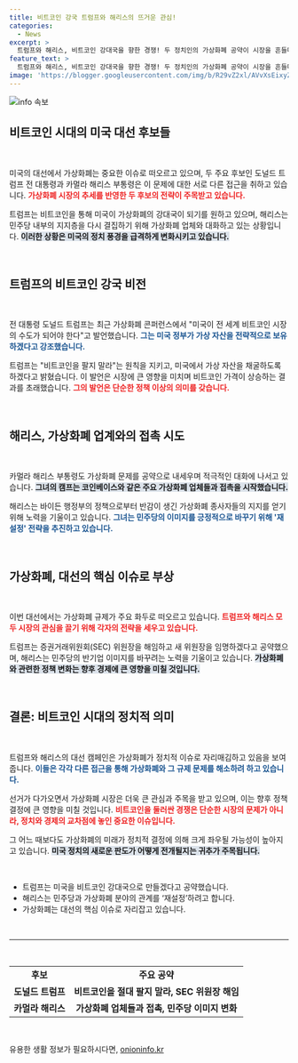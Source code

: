 ```yaml
---
title: 비트코인 강국 트럼프와 해리스의 뜨거운 관심!
categories:
  - News
excerpt: >
  트럼프와 해리스, 비트코인 강대국을 향한 경쟁! 두 정치인의 가상화폐 공약이 시장을 흔들며 대선 이슈로 부상 중!
feature_text: >
  트럼프와 해리스, 비트코인 강대국을 향한 경쟁! 두 정치인의 가상화폐 공약이 시장을 흔들며 대선 이슈로 부상 중!
image: 'https://blogger.googleusercontent.com/img/b/R29vZ2xl/AVvXsEixyZcFfHzMRdzZMjFBmAUKJYCLCGyLL1o632UiGVXcaFdKo_bkvkuCioo0uUKlGfBVcT3P84aROyZIXSBEx3Aw5nCQ3pTgDom1WDC4m8eifvWiAmWEEVb4x6G_l8C0QH225ldMjyaFvpxGEBGNO37VmDTDMHGhJPq73UglMfDca1-0aw/s1600/blogspot.png'
---
```


<p><img src="https://blogger.googleusercontent.com/img/b/R29vZ2xl/AVvXsEixyZcFfHzMRdzZMjFBmAUKJYCLCGyLL1o632UiGVXcaFdKo_bkvkuCioo0uUKlGfBVcT3P84aROyZIXSBEx3Aw5nCQ3pTgDom1WDC4m8eifvWiAmWEEVb4x6G_l8C0QH225ldMjyaFvpxGEBGNO37VmDTDMHGhJPq73UglMfDca1-0aw/s1600/blogspot.png" alt="info 속보" /></p>

<h2 data-ke-size="size26">비트코인 시대의 미국 대선 후보들</h2>

<p data-ke-size="size16">&nbsp;</p>

<p>미국의 대선에서 가상화폐는 중요한 이슈로 떠오르고 있으며, 두 주요 후보인 도널드 트럼프 전 대통령과 카멀라 해리스 부통령은 이 문제에 대한 서로 다른 접근을 취하고 있습니다. <b><span style="color: #ee2323;">가상화폐 시장의 추세를 반영한 두 후보의 전략이 주목받고 있습니다.</span></b> </p>

<p>트럼프는 비트코인을 통해 미국이 가상화폐의 강대국이 되기를 원하고 있으며, 해리스는 민주당 내부의 지지층을 다시 결집하기 위해 가상화폐 업체와 대화하고 있는 상황입니다. <b><span style="background-color: #21538527;">이러한 상황은 미국의 정치 풍경을 급격하게 변화시키고 있습니다.</span></b> </p>

<p data-ke-size="size16">&nbsp;</p>

<h2 data-ke-size="size26">트럼프의 비트코인 강국 비전</h2>

<p data-ke-size="size16">&nbsp;</p>

<p>전 대통령 도널드 트럼프는 최근 가상화폐 콘퍼런스에서 "미국이 전 세계 비트코인 시장의 수도가 되어야 한다"고 발언했습니다. <b><span style="color: #1a5490;">그는 미국 정부가 가상 자산을 전략적으로 보유하겠다고 강조했습니다.</span></b> </p>

<p>트럼프는 "비트코인을 팔지 말라"는 원칙을 지키고, 미국에서 가상 자산을 채굴하도록 하겠다고 밝혔습니다. 이 발언은 시장에 큰 영향을 미치며 비트코인 가격이 상승하는 결과를 초래했습니다. <b><span style="color: #ee2323;">그의 발언은 단순한 정책 이상의 의미를 갖습니다.</span></b></p>

<p data-ke-size="size16">&nbsp;</p>

<h2 data-ke-size="size26">해리스, 가상화폐 업계와의 접촉 시도</h2>

<p data-ke-size="size16">&nbsp;</p>

<p>카멀라 해리스 부통령도 가상화폐 문제를 공약으로 내세우며 적극적인 대화에 나서고 있습니다. <b><span style="background-color: #21538527;">그녀의 캠프는 코인베이스와 같은 주요 가상화폐 업체들과 접촉을 시작했습니다.</span></b> </p>

<p>해리스는 바이든 행정부의 정책으로부터 반감이 생긴 가상화폐 종사자들의 지지를 얻기 위해 노력을 기울이고 있습니다. <b><span style="color: #1a5490;">그녀는 민주당의 이미지를 긍정적으로 바꾸기 위해 '재설정' 전략을 추진하고 있습니다.</span></b></p>

<p data-ke-size="size16">&nbsp;</p>

<h2 data-ke-size="size26">가상화폐, 대선의 핵심 이슈로 부상</h2>

<p data-ke-size="size16">&nbsp;</p>

<p>이번 대선에서는 가상화폐 규제가 주요 화두로 떠오르고 있습니다. <b><span style="color: #ee2323;">트럼프와 해리스 모두 시장의 관심을 끌기 위해 각자의 전략을 세우고 있습니다.</span></b> </p>

<p>트럼프는 증권거래위원회(SEC) 위원장을 해임하고 새 위원장을 임명하겠다고 공약했으며, 해리스는 민주당의 반기업 이미지를 바꾸려는 노력을 기울이고 있습니다. <b><span style="background-color: #21538527;">가상화폐와 관련한 정책 변화는 향후 경제에 큰 영향을 미칠 것입니다.</span></b></p>

<p data-ke-size="size16">&nbsp;</p>

<h2 data-ke-size="size26">결론: 비트코인 시대의 정치적 의미</h2>

<p data-ke-size="size16">&nbsp;</p>

<p>트럼프와 해리스의 대선 캠페인은 가상화폐가 정치적 이슈로 자리매김하고 있음을 보여줍니다. <b><span style="color: #1a5490;">이들은 각각 다른 접근을 통해 가상화폐와 그 규제 문제를 해소하려 하고 있습니다.</span></b> </p>

<p>선거가 다가오면서 가상화폐 시장은 더욱 큰 관심과 주목을 받고 있으며, 이는 향후 정책 결정에 큰 영향을 미칠 것입니다. <b><span style="color: #ee2323;">비트코인을 둘러싼 경쟁은 단순한 시장의 문제가 아니라, 정치와 경제의 교차점에 놓인 중요한 이슈입니다.</span></b> </p>

<p>그 어느 때보다도 가상화폐의 미래가 정치적 결정에 의해 크게 좌우될 가능성이 높아지고 있습니다. <b><span style="background-color: #21538527;">미국 정치의 새로운 판도가 어떻게 전개될지는 귀추가 주목됩니다.</span></b></p>

<p data-ke-size="size16">&nbsp;</p>

<ul>
    <li>트럼프는 미국을 비트코인 강대국으로 만들겠다고 공약했습니다.</li>
    <li>해리스는 민주당과 가상화폐 분야의 관계를 ‘재설정’하려고 합니다.</li>
    <li>가상화폐는 대선의 핵심 이슈로 자리잡고 있습니다.</li>
</ul>

<p data-ke-size="size16">&nbsp;</p>

<hr />

<p data-ke-size="size16">&nbsp;</p>

<table style="width: 100%; border-collapse: collapse;">
    <tr>
        <td style="text-align: center; height: 17px;"><b>후보</b></td>
        <td style="text-align: center; height: 17px;"><b>주요 공약</b></td>
    </tr>
    <tr>
        <td style="text-align: center; height: 17px;"><b>도널드 트럼프</b></td>
        <td style="text-align: center; height: 17px;"><b>비트코인을 절대 팔지 말라, SEC 위원장 해임</b></td>
    </tr>
    <tr>
        <td style="text-align: center; height: 17px;"><b>카멀라 해리스</b></td>
        <td style="text-align: center; height: 17px;"><b>가상화폐 업체들과 접촉, 민주당 이미지 변화</b></td>
    </tr>
</table>

<p data-ke-size="size16">&nbsp;</p>
유용한 생활 정보가 필요하시다면, <a href="https://onioninfo.kr" rel="dofollow">onioninfo.kr</a>


